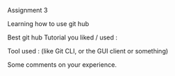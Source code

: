Assignment 3

Learning how to use git hub

Best git hub Tutorial you liked / used : <mention the URL>

Tool used :  (like Git CLI, or the GUI client or something)

Some comments on your experience.

